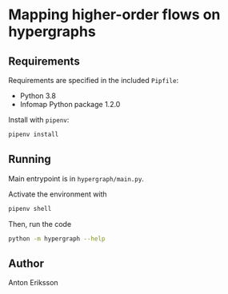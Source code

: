 # Mapping higher-order flows on hypergraphs

## Requirements

Requirements are specified in the included `Pipfile`:

- Python 3.8
- Infomap Python package 1.2.0

Install with `pipenv`:

```bash
pipenv install
```

## Running

Main entrypoint is in `hypergraph/main.py`.

Activate the environment with
```bash
pipenv shell
```

Then, run the code
```bash
python -m hypergraph --help
```

## Author
Anton Eriksson
